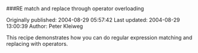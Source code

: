 ###RE match and replace through operator overloading

Originally published: 2004-08-29 05:57:42
Last updated: 2004-08-29 13:00:39
Author: Peter Kleiweg

This recipe demonstrates how you can do regular expression matching and replacing with operators.